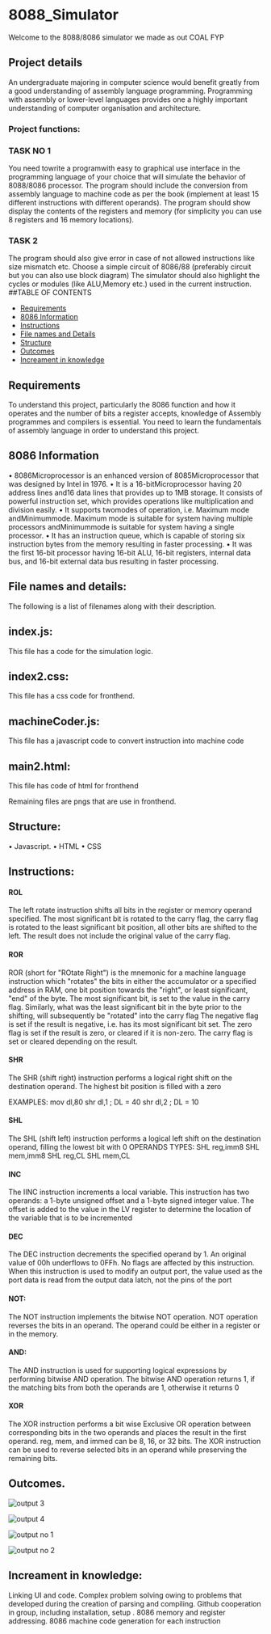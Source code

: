 # 8088_Simulator
Welcome to the 8088/8086 simulator we made as out COAL FYP
## Project details
An undergraduate majoring in computer science would benefit greatly from a good understanding
of assembly language programming. Programming with assembly or lower-level
languages provides one a highly important understanding of computer organisation and
architecture.
### Project functions:
### TASK NO 1
You need towrite a programwith easy to graphical use interface in the programming language
of your choice that will simulate the behavior of 8088/8086 processor. The program should
include the conversion from assembly language to machine code as per the book (implement
at least 15 different instructions with different operands). The program should show display
the contents of the registers and memory (for simplicity you can use 8 registers and 16
memory locations).
### TASK 2
The program should also give error in case of not allowed instructions like size mismatch etc.
Choose a simple circuit of 8086/88 (preferably circuit but you can also use block diagram)
The simulator should also highlight the cycles or modules (like ALU,Memory etc.) used in
the current instruction.
##TABLE OF CONTENTS
* [Requirements](#Requirements)
* [8086 Information](#8086-information)
* [Instructions ](#Instructions)
* [File names and Details](#File-names-and-Details)
* [Structure](#Structure)
* [Outcomes](#Outcomes)
* [Increament in knowledge](#Increament-in-knowledge)

## Requirements
To understand this project, particularly the 8086 function and how it operates and the number of bits a register accepts, knowledge of Assembly programmes and compilers is essential. You need to learn the fundamentals of assembly language in order to understand this project.
## 8086 Information


• 8086Microprocessor is an enhanced version of 8085Microprocessor that was designed
by Intel in 1976.
• It is a 16-bitMicroprocessor having 20 address lines and16 data lines that provides up
to 1MB storage. It consists of powerful instruction set, which provides operations like
multiplication and division easily.
• It supports twomodes of operation, i.e. Maximum mode andMinimummode. Maximum
mode is suitable for system having multiple processors andMinimummode is
suitable for system having a single processor.
• It has an instruction queue, which is capable of storing six instruction bytes from the
memory resulting in faster processing.
• It was the first 16-bit processor having 16-bit ALU, 16-bit registers, internal data bus,
and 16-bit external data bus resulting in faster processing.


## File names and details:
The following is a list of filenames along with their description.

## index.js:
This file has a code for the simulation logic.
## index2.css:
This file has a css code for fronthend.
## machineCoder.js:
This file has a javascript code to convert instruction into machine code
## main2.html:
This file has code of html for fronthend

Remaining files are pngs that are use in fronthend.

## Structure:

• Javascript.
• HTML
• CSS

## Instructions:
#### ROL
The left rotate instruction shifts all bits in the register or memory operand specified. The most significant bit is rotated to the carry flag,
the carry flag is rotated to the least significant bit position, all other bits are shifted to the left. 
The result does not include the original value of the carry flag.


#### ROR
ROR (short for "ROtate Right") is the mnemonic for a machine language instruction which "rotates" the bits in either the accumulator or a specified address in RAM, one bit position towards the "right", or least significant, "end" of the byte. The most significant bit, is set to the value in the carry flag. Similarly, what was the least significant bit in the byte prior to the shifting, will subsequently be "rotated" into the carry flag
    The negative flag is set if the result is negative, i.e. has its most significant bit set.
    The zero flag is set if the result is zero, or cleared if it is non-zero.
    The carry flag is set or cleared depending on the result.

#### SHR
The SHR (shift right) instruction performs a logical
right shift on the destination operand. The highest bit
position is filled with a zero

EXAMPLES:
mov dl,80
shr dl,1 ; DL = 40
shr dl,2 ; DL = 10

#### SHL
The SHL (shift left) instruction performs a logical left
shift on the destination operand, filling the lowest bit
with 0
OPERANDS TYPES:
SHL reg,imm8
SHL mem,imm8
SHL reg,CL
SHL mem,CL


#### INC

The IINC instruction increments a local variable. This instruction has two operands: 
a 1-byte unsigned offset and a 1-byte signed integer value.
The offset is added to the value in the LV register to determine the location of the variable that is to be incremented

#### DEC
The DEC instruction decrements the specified operand by 1. An original value of 00h underflows to 0FFh.
No flags are affected by this instruction. When this instruction is used to modify an output port, the value used as
the port data is read from the output data latch, not the pins of the port

#### NOT:
The NOT instruction implements the bitwise NOT operation. NOT operation reverses the bits in an operand.
The operand could be either in a register or in the memory.


#### AND:

The AND instruction is used for supporting logical expressions by performing bitwise AND operation.
The bitwise AND operation returns 1, if the matching bits from both the operands are 1, otherwise it returns 0


#### XOR
The XOR instruction performs a bit wise Exclusive OR operation between corresponding bits in the two operands and places
the result in the first operand. reg, mem, and immed can be 8, 16, or 32 bits. 
The XOR instruction can be used to reverse selected bits in an operand while preserving the remaining bits.



## Outcomes.

![output 3](https://user-images.githubusercontent.com/119393518/205508536-0f85950e-1749-4220-a45d-8b8837921ef1.PNG)


![output 4](https://user-images.githubusercontent.com/119393518/205508549-53450f01-2c2b-42fd-a244-7ba771b6d423.PNG)


![output no 1](https://user-images.githubusercontent.com/119393518/205508580-d5ca4186-b5e4-42a9-a692-8b4454625045.PNG)

![output no 2](https://user-images.githubusercontent.com/119393518/205508592-efa3dfc1-c5dc-48b9-9e9d-3242ccf99f45.PNG)



## Increament in knowledge:


Linking UI and code. Complex problem solving owing to problems that
developed during the creation of parsing and compiling. Github cooperation in group,
including installation, setup . 8086 memory and register addressing. 8086 machine code
generation for each instruction










